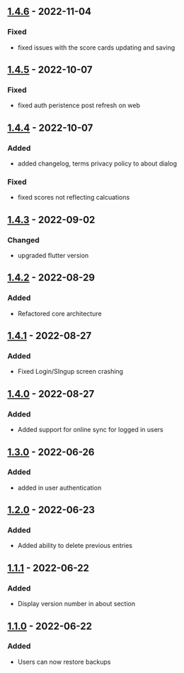 ## [1.4.6] - 2022-11-04
### Fixed
- fixed issues with the score cards updating and saving

## [1.4.5] - 2022-10-07
### Fixed
- fixed auth peristence post refresh on web

## [1.4.4] - 2022-10-07
### Added
- added changelog, terms privacy policy to about dialog

### Fixed
- fixed scores not reflecting calcuations

## [1.4.3] - 2022-09-02
### Changed
- upgraded flutter version

## [1.4.2] - 2022-08-29
### Added
- Refactored core architecture

## [1.4.1] - 2022-08-27
### Added
- Fixed Login/SIngup screen crashing

## [1.4.0] - 2022-08-27
### Added
- Added support for online sync for logged in users

## [1.3.0] - 2022-06-26
### Added
- added in user authentication

## [1.2.0] - 2022-06-23
### Added
- Added ability to delete previous entries

## [1.1.1] - 2022-06-22
### Added
- Display version number in about section

## [1.1.0] - 2022-06-22
### Added
- Users can now restore backups

[1.4.6]: https://github.com/RemeJuan/playoffs_score_card/project/compare/1.4.5...1.4.6
[1.4.5]: https://github.com/RemeJuan/playoffs_score_card/project/compare/1.4.4...1.4.5
[1.4.4]: https://github.com/RemeJuan/playoffs_score_card/project/compare/1.4.3...1.4.4
[1.4.3]: https://github.com/RemeJuan/playoffs_score_card/project/compare/1.4.2...1.4.3
[1.4.2]: https://github.com/RemeJuan/playoffs_score_card/project/compare/1.4.1...1.4.2
[1.4.1]: https://github.com/RemeJuan/playoffs_score_card/project/compare/1.4.0...1.4.1
[1.4.0]: https://github.com/RemeJuan/playoffs_score_card/project/compare/1.3.0...1.4.0
[1.3.0]: https://github.com/RemeJuan/playoffs_score_card/project/compare/1.2.0...1.3.0
[1.2.0]: https://github.com/RemeJuan/playoffs_score_card/project/compare/1.1.1...1.2.0
[1.1.1]: https://github.com/RemeJuan/playoffs_score_card/project/compare/1.1.0...1.1.1
[1.1.0]: https://github.com/RemeJuan/playoffs_score_card/project/releases/tag/1.1.0